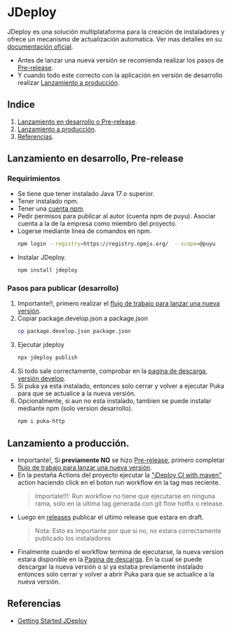 # JDeploy

JDeploy es una solución multiplataforma para la creación de instaladores y ofrece un
mecanismo de actualización automatica. Ver mas detalles en su [documentación oficial](https://www.jdeploy.com/docs/manual/#_getting_started).

* Antes de lanzar una nueva versión se recomienda realizar los pasos de [Pre-release](#lanzamiento-en-desarrollo-pre-release).
* Y cuando todo este correcto con la aplicación en versión de desarrollo realizar [Lanzamiento a producción](#lanzamiento-a-producción).


## Indice

1. [Lanzamiento en desarrollo o Pre-release](#lanzamiento-en-desarrollo-pre-release).
2. [Lanzamiento a producción](#lanzamiento-a-producción).
3. [Referencias](#referencias).

## Lanzamiento en desarrollo, Pre-release

### Requirimientos
* Se tiene que tener instalado Java 17 o superior.
* Tener instalado npm.
* Tener una [cuenta npm](https://www.npmjs.com/signup).
* Pedir permisos para publicar al autor (cuenta npm de puyu).
  Asociar cuenta a la de la empresa como miembro del proyecto.
* Logerse mediante linea de comandos en npm.
   ```bash
   npm login --registry=https://registry.npmjs.org/  --scope=@puyu    
   ```
* Instalar JDeploy.
   ```bash
   npm install jdeploy
   ```

### Pasos para publicar (desarrollo)
1. Importante!!, primero realizar el [flujo de trabajo para lanzar una nueva versión](/README.md#preparar-una-nueva-versión).
2. Copiar package.develop.json a package.json
   ```bash
   cp package.develop.json package.json
   ```
3. Ejecutar jdeploy
   ```bash
   npx jdeploy publish
   ```
4. Si todo sale correctamente, comprobar en la [pagina de descarga, versión develop](https://www.jdeploy.com/~puka-http).
5. Si puka ya esta instalado, entonces solo cerrar y volver a ejecutar Puka para que se actualice a la nueva versión.
5. Opcionalmente, si aun no esta instalado, tambien se puede instalar mediante npm (solo version desarrollo).
   ```bash
   npm i puka-http
   ```

## Lanzamiento a producción.
* Importante!, Si **previamente NO** se hizo [Pre-release](#lanzamiento-en-desarrollo-pre-release), primero completar [flujo de trabajo para lanzar una nueva versión](/README.md#preparar-una-nueva-versión).
* En la pestaña Actions del proyecto ejecutar la ["jDeploy CI with maven"](https://github.com/puyu-pe/puka-http/actions/workflows/jdeploy-manual.yml) action
  haciendo click en el boton run workflow en la tag mas reciente.
  > Importate!!!: Run workflow no tiene que ejecutarse en ninguna rama, solo en la ultima tag
  > generada con git flow hotfix o release.
* Luego en [releases](https://github.com/puyu-pe/puka-http/releases) publicar el ultimo release que estara en draft.
  > Nota: Esto es importante por que si no, no estara correctamente publicado los instaladores
* Finalmente cuando el workflow termina de ejecutarse, la nueva version estara disponible en la [Pagina de descarga](https://www.jdeploy.com/gh/puyu-pe/puka-http).
En la cual se puede descargar la nueva versión o si ya estaba previamente instalado entonces solo cerrar y volver a abrir Puka 
para que se actualice a la nueva versión.


## Referencias
* [Getting Started JDeploy](https://www.jdeploy.com/docs/manual/#_getting_started)
